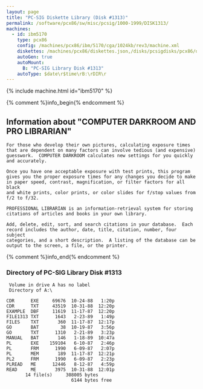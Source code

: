 ```yaml
---
layout: page
title: "PC-SIG Diskette Library (Disk #1313)"
permalink: /software/pcx86/sw/misc/pcsig/1000-1999/DISK1313/
machines:
  - id: ibm5170
    type: pcx86
    config: /machines/pcx86/ibm/5170/cga/1024kb/rev3/machine.xml
    diskettes: /machines/pcx86/diskettes.json,/disks/pcsigdisks/pcx86/diskettes.json
    autoGen: true
    autoMount:
      B: "PC-SIG Library Disk #1313"
    autoType: $date\r$time\rB:\rDIR\r
---
```


{% include machine.html id="ibm5170" %}

{% comment %}info_begin{% endcomment %}

## Information about "COMPUTER DARKROOM AND PRO LIBRARIAN"

    For those who develop their own pictures, calculating exposure times
    that are dependent on many factors can involve tedious (and expensive)
    guesswork.  COMPUTER DARKROOM calculates new settings for you quickly
    and accurately.
    
    Once you have one acceptable exposure with test prints, this program
    gives you the proper exposure times for any changes you decide to make
    in paper speed, contrast, magnification, or filter factors for all black
    and white prints, color prints, or color slides for f/stop values from
    f/2 to f/32.
    
    PROFESSIONAL LIBRARIAN is an information-retrieval system for storing
    citations of articles and books in your own library.
    
    Add, delete, edit, sort, and search citations in your database.  Each
    record includes the author, date, title, citation, number, four subject
    categories, and a short description.  A listing of the database can be
    output to the screen, a file, or the printer.
{% comment %}info_end{% endcomment %}


### Directory of PC-SIG Library Disk #1313

     Volume in drive A has no label
     Directory of A:\

    CDR      EXE     69676  10-24-88   1:20p
    CDR      TXT     43519  10-31-88  12:20p
    EXAMPLE  DBF     11619  11-17-87  12:20p
    FILE1313 TXT      1643   2-23-89   1:49p
    FILES    TXT       360  11-17-87  12:17p
    GO       BAT        38  10-19-87   3:56p
    GO       TXT      1310   2-21-89   3:23p
    MANUAL   BAT       146   1-18-89  10:47a
    PL       EXE    159104   6-10-87   2:46p
    PL       FRM      1990   6-09-87   2:07p
    PL       MEM       189  11-17-87  12:21p
    PL2      FRM      1990   6-09-87   2:23p
    PLREAD   ME      12446   8-12-87   4:59p
    READ     ME       3975  10-31-88  12:01p
           14 file(s)     308005 bytes
                            6144 bytes free
